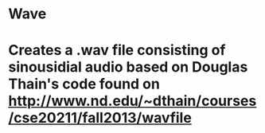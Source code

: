 # Wave
#
# Creates a .wav file consisting of sinousidial audio based on Douglas Thain's code found on http://www.nd.edu/~dthain/courses/cse20211/fall2013/wavfile